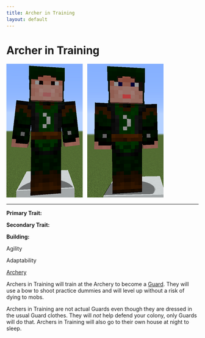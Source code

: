 ```yaml
---
title: Archer in Training
layout: default
---
```

# Archer in Training

<div class="infobox box text-center">
<img src="../../assets/images/workers/ranger_m.png" alt="Guard Archer Male" />&nbsp;&nbsp;&nbsp;<img src="../../assets/images/workers/ranger_f.png" alt="Guard Archer Female" />
<hr />
  <div class="row section-text text-left">
    <div class="col">
      <p><strong>Primary Trait:</strong></p>
      <p><strong>Secondary Trait:</strong></p>
      <p><strong>Building:</strong></p>
    </div>
    <div class="col">
      <p class="traitp">Agility</p>
      <p class="traits">Adaptability</p>
      <p><a href="../buildings/archery">Archery</a></p>
    </div>
  </div>
</div>

Archers in Training will train at the Archery to become a [Guard](../../source/workers/guard). They will use a bow to shoot practice dummies and will level up without a risk of dying to mobs.

Archers in Training are not actual Guards even though they are dressed in the usual Guard clothes. They will *not* help defend your colony, only Guards will do that. Archers in Training will also go to their own house at night to sleep.

